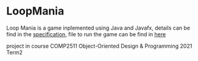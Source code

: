 # LoopMania
Loop Mania is a game inplemented using Java and Javafx, details can be find in the [specification](specification/README.md), file to run the game can be find in [here](src/unsw/loopmania/LoopManiaApplication.java)

project in course COMP2511 Object-Oriented Design & Programming 2021 Term2

